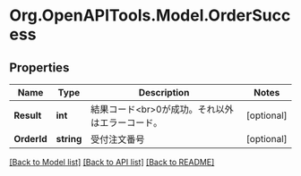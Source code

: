 # Org.OpenAPITools.Model.OrderSuccess
## Properties

Name | Type | Description | Notes
------------ | ------------- | ------------- | -------------
**Result** | **int** | 結果コード&lt;br&gt;0が成功。それ以外はエラーコード。 | [optional] 
**OrderId** | **string** | 受付注文番号 | [optional] 

[[Back to Model list]](../README.md#documentation-for-models) [[Back to API list]](../README.md#documentation-for-api-endpoints) [[Back to README]](../README.md)


